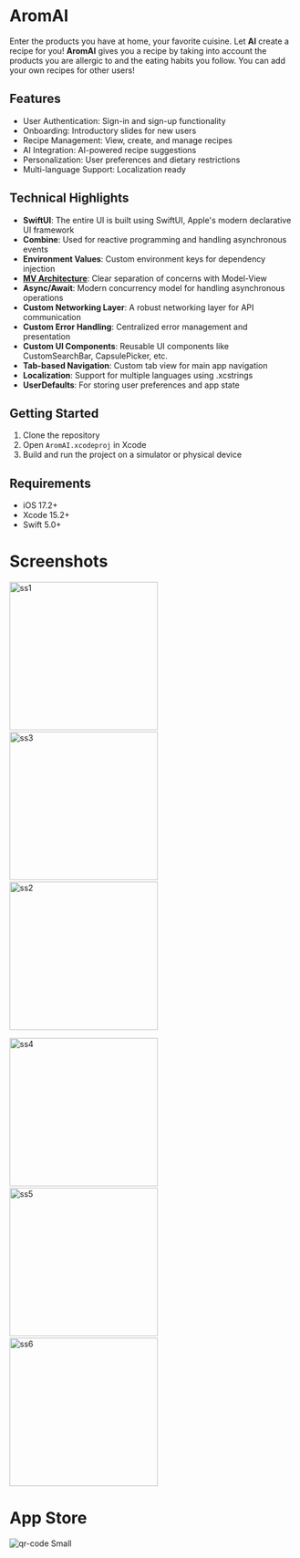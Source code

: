 # AromAI
 Enter the products you have at home, your favorite cuisine. Let **AI** create a recipe for you! **AromAI** gives you a recipe by taking into account the products you are allergic to and the eating habits you follow. You can add your own recipes for other users!

## Features

- User Authentication: Sign-in and sign-up functionality
- Onboarding: Introductory slides for new users
- Recipe Management: View, create, and manage recipes
- AI Integration: AI-powered recipe suggestions
- Personalization: User preferences and dietary restrictions
- Multi-language Support: Localization ready

## Technical Highlights

- **SwiftUI**: The entire UI is built using SwiftUI, Apple's modern declarative UI framework
- **Combine**: Used for reactive programming and handling asynchronous events
- **Environment Values**: Custom environment keys for dependency injection
- **[MV Architecture](https://github.com/onl1ner/swiftui-mv-architecture.git)**: Clear separation of concerns with Model-View
- **Async/Await**: Modern concurrency model for handling asynchronous operations
- **Custom Networking Layer**: A robust networking layer for API communication
- **Custom Error Handling**: Centralized error management and presentation
- **Custom UI Components**: Reusable UI components like CustomSearchBar, CapsulePicker, etc.
- **Tab-based Navigation**: Custom tab view for main app navigation
- **Localization**: Support for multiple languages using .xcstrings
- **UserDefaults**: For storing user preferences and app state

## Getting Started

1. Clone the repository
2. Open `AromAI.xcodeproj` in Xcode
3. Build and run the project on a simulator or physical device

## Requirements

- iOS 17.2+
- Xcode 15.2+
- Swift 5.0+

# Screenshots
<p>
  <img src="https://github.com/user-attachments/assets/6c9af5c7-215f-4c07-bd3c-ea25be9361e6" width="260" alt="ss1" />
  &nbsp
  &nbsp
  <img src="https://github.com/user-attachments/assets/8705a2a0-9c1f-4633-905c-8c25bf0c5f2d" width="260" alt="ss3" />
  &nbsp
  &nbsp
  <img src="https://github.com/user-attachments/assets/38d761b5-e415-4c1b-a1cf-26fa530b58df" width="260" alt="ss2" />
</p>
<p>
  <img src="https://github.com/user-attachments/assets/24ab3645-ae21-45bb-84af-de401a4542ce" width="260" alt="ss4" />
  &nbsp
  &nbsp
  <img src="https://github.com/user-attachments/assets/90f2ef34-7b5f-4f82-afea-71c94ed27cd5" width="260" alt="ss5" />
  &nbsp
  &nbsp
  <img src="https://github.com/user-attachments/assets/bcc7122c-dac6-4263-9798-b4a44186bfa5" width="260" alt="ss6" />
</p>

# App Store
![qr-code Small](https://github.com/user-attachments/assets/a61f3b6e-f97e-4eaa-ac51-b112ae622707)



